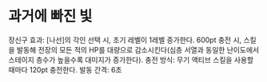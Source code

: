 # 과거에 빠진 빛

장신구 효과: [나선]의 각인 선택 시, 초기 레벨이 1레벨 증가한다. 600pt 충전 시, 스킬을 발동해 전장의 모든 적의 HP를 대량으로 감소시킨다(심층 서열과 동일한 난이도에서 스테이지 층수가 높을수록 대미지가 증가한다).
충전 방식: 무기 액티브 스킬을 사용할 때마다 120pt 충전한다. 발동 간격: 6초
